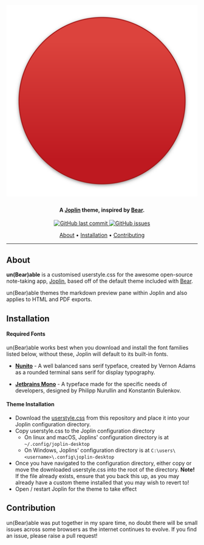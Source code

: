 <h1 align="center">
  <br>
  <a href="https://github.com/ntt4/unbearable"><img src="https://raw.githubusercontent.com/ntt4/unbearable/main/.github/images/logo.png" alt="un(Bear)able"></a>
</h1>

<h4 align="center">A <a href="https://joplinapp.org">Joplin</a> theme, inspired by <a href="https://bear.app"> Bear</a>.</h4>

<p align="center">
    <a href="https://github.com/ntt4/unbearable/commits/master">
    <img src="https://img.shields.io/github/last-commit/ntt4/unbearable.svg?style=flat-square&logo=github&logoColor=white"
         alt="GitHub last commit">
    <a href="https://github.com/ntt4/unbearable/issues">
    <img src="https://img.shields.io/github/issues-raw/ntt4/unbearable.svg?style=flat-square&logo=github&logoColor=white"
         alt="GitHub issues">
</p>
      
<p align="center">
  <a href="#about">About</a> •
  <a href="#installation">Installation</a> •
  <a href="#contributing">Contributing</a>
</p>

---

## About
**un(Bear)able** is a customised userstyle.css for the awesome open-source note-taking app, [Joplin](https://joplinapp.org), based off of the default theme included with [Bear](http://bear.app). 

un(Bear)able themes the markdown preview pane within Joplin and also applies to HTML and PDF exports.

## Installation
#### Required Fonts
un(Bear)able works best when you download and install the font families listed below, without these, Joplin will default to its built-in fonts. 

- [**Nunito**](https://fonts.google.com/specimen/Nunito) - A well balanced sans serif typeface, created by Vernon Adams as a rounded terminal sans serif for display typography.

- [**Jetbrains Mono**](https://fonts.google.com/specimen/JetBrains+Mono) - A typeface made for the specific needs of developers, designed by Philipp Nurullin and Konstantin Bulenkov.

#### Theme Installation
- Download the [userstyle.css](https://raw.githubusercontent.com/ntt4/unbearable/main/userstyle.css) from this repository and place it into your Joplin configuration directory.
- Copy userstyle.css to the Joplin configuration directory
	- On linux and macOS, Joplins' configuration directory is at `~/.config/joplin-desktop`
	- On Windows, Joplins' configuration directory is at `C:\users\<username>\.config\joplin-desktop` 
- Once you have navigated to the configuration directory, either copy or move the downloaded userstyle.css into the root of the directory. **Note!** If the file already exists, ensure that you back this up, as you may already have a custom theme installed that you may wish to revert to! 
- Open / restart Joplin for the theme to take effect

## Contribution
un(Bear)able was put together in my spare time, no doubt there will be small issues across some browsers as the internet continues to evolve. If you find an issue, please raise a pull request! 